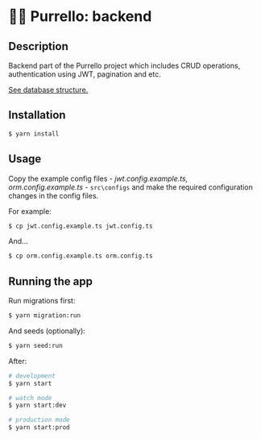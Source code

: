 # 🐱‍👤 Purrello: backend

## Description

Backend part of the Purrello project which includes CRUD operations, authentication using JWT, pagination and etc.

[See database structure.](https://dbdiagram.io/d/61793363fa17df5ea6715ca6)

## Installation

```bash
$ yarn install
```

## Usage

Copy the example config files - _jwt.config.example.ts, orm.config.example.ts_ - `src\configs` and make the required configuration changes in the config files.

For example:

```bash
$ cp jwt.config.example.ts jwt.config.ts
```

And...

```bash
$ cp orm.config.example.ts orm.config.ts
```

## Running the app

Run migrations first:

```bash
$ yarn migration:run
```

And seeds (optionally):

```bash
$ yarn seed:run
```

After:

```bash
# development
$ yarn start

# watch mode
$ yarn start:dev

# production mode
$ yarn start:prod
```
